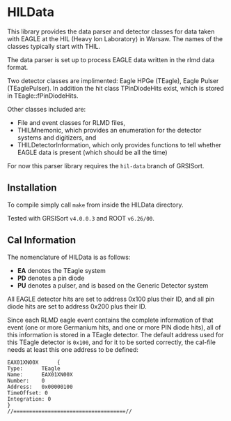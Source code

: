 # HILData

This library provides the data parser and detector classes for data taken with EAGLE at the HIL (Heavy Ion Laboratory) in Warsaw.
The names of the classes typically start with THIL.

The data parser is set up to process EAGLE data written in the rlmd data format.

Two detector classes are implimented: Eagle HPGe (TEagle), Eagle Pulser (TEaglePulser).
In addition the hit class TPinDiodeHits exist, which is stored in TEagle::fPinDiodeHits.

Other classes included are:
 - File and event classes for RLMD files,
 - THILMnemonic, which provides an enumeration for the detector systems and digitizers, and
 - THILDetectorInformation, which only provides functions to tell whether EAGLE data is present (which should be all the time)

For now this parser library requires the ```hil-data``` branch of GRSISort.

## Installation

To compile simply call ```make``` from inside the HILData directory.

Tested with GRSISort ```v4.0.0.3``` and ROOT ```v6.26/00```.

## Cal Information

The nomenclature of HILData is as follows:
 - **EA** denotes the TEagle system
 - **PD** denotes a pin diode
 - **PU** denotes a pulser, and is based on the Generic Detector system

All EAGLE detector hits are set to address 0x100 plus their ID, and all pin diode hits are set to address 0x200 plus their ID.

Since each RLMD eagle event contains the complete information of that event (one or more Germanium hits, and one or more PIN diode hits), all of this information is stored in a TEagle detector.
The default address used for this TEagle detector is ```0x100```, and for it to be sorted correctly, the cal-file needs at least this one address to be defined:

```asciidoc
EAX01XN00X      {
Type:      TEagle
Name:      EAX01XN00X
Number:    0
Address:   0x00000100
TimeOffset: 0
Integration: 0
}
//====================================//
```

